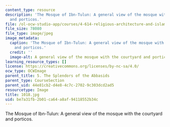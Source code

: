 ```yaml
---
content_type: resource
description: 'The Mosque of Ibn-Tulun: A general view of the mosque with the courtyard
  and porticos.'
file: /ol-ocw-studio-app/courses/4-614-religious-architecture-and-islamic-cultures-fall-2002/be7a31fb2b01ca64a8af94118552b34c_1018.jpg
file_size: 78080
file_type: image/jpeg
image_metadata:
  caption: 'The Mosque of Ibn-Tulun: A general view of the mosque with the courtyard
    and porticos.'
  credit: ''
  image-alt: A general view of the mosque with the courtyard and porticos
learning_resource_types: []
license: https://creativecommons.org/licenses/by-nc-sa/4.0/
ocw_type: OCWImage
parent_title: 5. The Splendors of the Abbasids
parent_type: CourseSection
parent_uid: 44e81cb2-d4e8-4c7c-2702-9c303dcd2ad5
resourcetype: Image
title: 1018.jpg
uid: be7a31fb-2b01-ca64-a8af-94118552b34c
---
```

The Mosque of Ibn-Tulun: A general view of the mosque with the courtyard and porticos.
